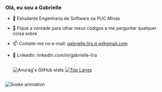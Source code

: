 ### Olá, eu sou a Gabrielle

<!--
**GabiLira/GabiLira** is a ✨ _special_ ✨ repository because its `README.md` (this file) appears on your GitHub profile.

Here are some ideas to get you started:

- 🔭 I’m currently working on ...
- 🌱 I’m currently learning ...
- 👯 I’m looking to collaborate on ...
- 🤔 I’m looking for help with ...
- 💬 Ask me about ...
- 📫 How to reach me: ...
- 😄 Pronouns: ...
- ⚡ Fun fact: ...
-->
- 🌱 Estudante Engenharia de Software na PUC Minas
- 💬 Fique a vontade para olhar meus códigos e me perguntar qualquer coisa sobre
- 📫 Contate-me no e-mail: gabrielle.lira.d.w@gmail.com
- 👔 LinkedIn: linkedIn.com/in/gabrielle-lira

  ##
  ![Anurag's GitHub stats](https://github-readme-stats.vercel.app/api?username=GabiLira&show_icons=true&theme=transparent&hide_rank=true)
  [![Top Langs](https://github-readme-stats.vercel.app/api/top-langs/?username=anuraghazra&layout=donut&theme=transparent)](https://github.com/anuraghazra/github-readme-stats)
  ##

![Snake animation](https://github.com/GabiLira/GabiLira/blob/output/github-contribution-grid-snake.svg)

  
